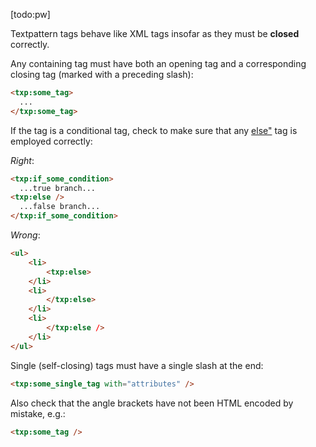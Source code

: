 [todo:pw]

Textpattern tags behave like XML tags insofar as they must be **closed** correctly.

Any containing tag must have both an opening tag and a corresponding closing tag (marked with a preceding slash):

```html
<txp:some_tag>
  ...
</txp:some_tag>
```

If the tag is a conditional tag, check to make sure that any [else"](else) tag is employed correctly:

*Right*:

```html
<txp:if_some_condition>
  ...true branch...
<txp:else />
  ...false branch...
</txp:if_some_condition>
```

*Wrong*:

```html
<ul>
    <li>
        <txp:else>
    </li>
    <li>
        </txp:else>
    </li>
    <li>
        </txp:else />
    </li>
</ul>
```

Single (self-closing) tags must have a single slash at the end:

```html
<txp:some_single_tag with="attributes" />
```

Also check that the angle brackets have not been HTML encoded by mistake, e.g.:

```html
<txp:some_tag />
```
